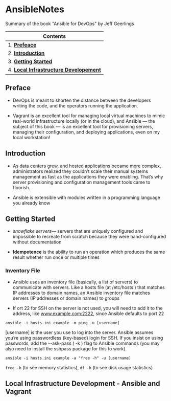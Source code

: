 # AnsibleNotes

Summary of the book "Ansible for DevOps" by Jeff Geerlings



| Contents|
| ---------------------- |
| 1. [**Prefeace**](#preface) |
| 2. [**Introduction**](#introduction) |
| 3. [**Getting Started**](#getting-started) |
| 4. [**Local Infrastructure Developement**](#local-infrastructure) |


## **Preface** ##
* DevOps is meant to shorten the distance between the developers
writing the code, and the operators running the application.

* Vagrant is an excellent tool for managing local virtual machines to mimic real-world infrastructure locally (or in the cloud), and Ansible — the subject of this book — is an excellent tool for provisioning servers, managing their configuration, and deploying applications, even on my local workstation!


## **Introduction** ##
* As data centers grew, and hosted applications became more complex, administrators realized they couldn’t scale their manual systems management as fast as the applications they were enabling. That’s why server provisioning and configuration management tools came to flourish.

* Ansible is extensible with modules written in a programming language you already know

## **Getting Started** ##
* *snowflake servers*— servers that are uniquely configured and impossible to recreate from scratch because they were hand-configured without documentation

* **Idempotence** is the ability to run an operation which produces the same result whether run once or multiple times

### Inventory File ###
* Ansible uses an inventory file (basically, a list of servers) to communicate with  servers. Like a hosts file (at /etc/hosts ) that matches IP addresses to domain names, an Ansible inventory file matches servers (IP addresses or domain names) to groups

* If ort 22 for SSH on the server is not used, you will need to add it to the address, like www.example.com:2222, since Ansible defaults to port 22

```ansible -i hosts.ini example -m ping -u [username]```

[username] is the user you use to log into the server. Ansible assumes you’re using passwordless (key-based) login for SSH. If you insist on using passwords, add the --ask-pass ( -k ) flag to Ansible commands (you may also need to install the sshpass package for this to work).

```ansible -i hosts.ini example -a "free -h" -u [username]```

`free -h` (to see memory statistics), `df -h` (to see disk usage statistics)



## **Local Infrastructure Development - Ansible and Vagrant** ##
